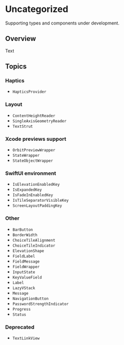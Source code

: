 # Uncategorized

Supporting types and components under development.

## Overview

<!--@START_MENU_TOKEN@-->Text<!--@END_MENU_TOKEN@-->

## Topics

### Haptics

- ``HapticsProvider``

### Layout

- ``ContentHeightReader``
- ``SingleAxisGeometryReader``
- ``TextStrut``

### Xcode previews support

- ``OrbitPreviewWrapper``
- ``StateWrapper``
- ``StateObjectWrapper``

### SwiftUI environment

- ``IsElevationEnabledKey``
- ``IsExpandedKey``
- ``IsFadeInEnabledKey``
- ``IsTileSeparatorVisibleKey``
- ``ScreenLayoutPaddingKey``

### Other

- ``BarButton``
- ``BorderWidth``
- ``ChoiceTileAlignment``
- ``ChoiceTileIndicator``
- ``ElevationShape``
- ``FieldLabel``
- ``FieldMessage``
- ``FieldWrapper``
- ``InputState``
- ``KeyValueField``
- ``Label``
- ``LazyVStack``
- ``Message``
- ``NavigationButton``
- ``PasswordStrengthIndicator``
- ``Progress``
- ``Status``

### Deprecated

- ``TextLinkView``

